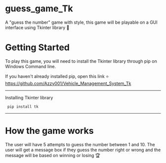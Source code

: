 # guess_game_Tk
A "guess the number" game with style, this game will be playable on a GUI interface using Tkinter library :slightly_smiling_face:

# Getting Started

To play this game, you will need to install the Tkinter library through pip on Windows Command line.

If you haven't already installed pip, open this link :star:
https://github.com/Azzy001/Vehicle_Management_System_Tk

-----

Installing Tkinter library
 
     pip install tk
     
-----

# How the game works

The user will have 5 attempts to guess the number between 1 and 10.
The user will get a message box if they guess the number right or wrong and the message will be based on winning or losing :trophy:
